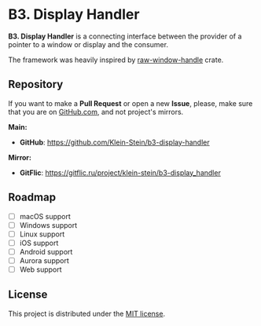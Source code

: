 # B3. Display Handler

**B3. Display Handler** is a connecting interface between the provider of a pointer to a window or display and the consumer.

The framework was heavily inspired by [raw-window-handle][rwh] crate.

## Repository

If you want to make a **Pull Request** or open a new **Issue**, please, make sure that you are on [GitHub.com][github], and not project's mirrors.

**Main:**

- **GitHub**: <https://github.com/Klein-Stein/b3-display-handler>

**Mirror:**

- **GitFlic**: <https://gitflic.ru/project/klein-stein/b3-display_handler>

## Roadmap

- [ ] macOS support
- [ ] Windows support
- [ ] Linux support
- [ ] iOS support
- [ ] Android support
- [ ] Aurora support
- [ ] Web support

## License

This project is distributed under the [MIT license][license].

[rwh]:
https://github.com/rust-windowing/raw-window-handle/tree/master
[github]:
https://github.com
[license]:
LICENSE
